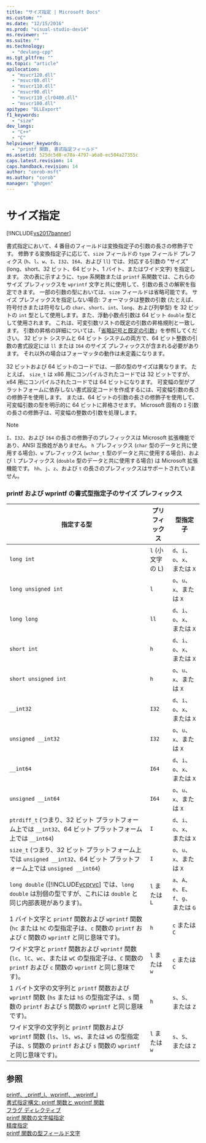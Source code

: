 ```yaml
---
title: "サイズ指定 | Microsoft Docs"
ms.custom: ""
ms.date: "12/15/2016"
ms.prod: "visual-studio-dev14"
ms.reviewer: ""
ms.suite: ""
ms.technology: 
  - "devlang-cpp"
ms.tgt_pltfrm: ""
ms.topic: "article"
apilocation: 
  - "msvcr120.dll"
  - "msvcr80.dll"
  - "msvcr110.dll"
  - "msvcr90.dll"
  - "msvcr110_clr0400.dll"
  - "msvcr100.dll"
apitype: "DLLExport"
f1_keywords: 
  - "size"
dev_langs: 
  - "C++"
  - "C"
helpviewer_keywords: 
  - "printf 関数, 書式指定フィールド"
ms.assetid: 525dc5d8-e70a-4797-a6a0-ec504a27355c
caps.latest.revision: 14
caps.handback.revision: 14
author: "corob-msft"
ms.author: "corob"
manager: "ghogen"
---
```

# サイズ指定
[!INCLUDE[vs2017banner](../assembler/inline/includes/vs2017banner.md)]

書式指定において、4 番目のフィールドは変換指定子の引数の長さの修飾子です。  修飾する変換指定子に応じて、`size` フィールドの `type` フィールド プレフィクス \(`h`、`l`、`w`、`I`、`I32`、`I64`、および `ll`\) では、対応する引数の "サイズ" \(long、short、32 ビット、64 ビット、1 バイト、またはワイド文字\) を指定します。  次の表に示すように、`type` 系関数または `printf` 系関数では、これらのサイズ プレフィックスを `wprintf` 文字と共に使用して、引数の長さの解釈を指定できます。  一部の引数の型においては、`size` フィールドは省略可能です。  サイズ プレフィックスを指定しない場合: フォーマッタは整数の引数 \(たとえば、符号付きまたは符号なしの `char`、`short`、`int`、`long`、および列挙型\) を 32 ビットの `int` 型として使用します。また、浮動小数点引数は 64 ビット `double` 型として使用されます。  これは、可変引数リストの既定の引数の昇格規則と一致します。  引数の昇格の詳細については、「[省略記号と既定の引数](../misc/ellipses-and-default-arguments.md)」を参照してください。  32 ビット システムと 64 ビット システムの両方で、64 ビット整数の引数の書式設定には `ll` または `I64` のサイズ プレフィックスが含まれる必要があります。  それ以外の場合はフォーマッタの動作は未定義になります。  
  
 32 ビットおよび 64 ビットのコードでは、一部の型のサイズは異なります。  たとえば、 `size_t` は x86 用にコンパイルされたコードでは 32 ビットですが、 x64 用にコンパイルされたコードでは 64 ビットになります。  可変幅の型がプラットフォームに依存しない書式設定コードを作成するには、可変幅引数の長さの修飾子を使用します。  または、64 ビットの引数の長さの修飾子を使用して、可変幅引数の型を明示的に 64 ビットに昇格させます。  Microsoft 固有の `I` 引数の長さの修飾子は、可変幅の整数の引数を処理します。  
  
> [!NOTE]
>  `I`、`I32`、および `I64` の長さの修飾子のプレフィックスは Microsoft 拡張機能であり、ANSI 互換姓がありません。  `h` プレフィックス \(`char` 型のデータと共に使用する場合\)、`w` プレフィックス \(`wchar_t` 型のデータと共に使用する場合\)、および `l` プレフィックス \(`double` 型のデータと共に使用する場合\) は Microsoft 拡張機能です。  `hh`、`j`、`z`、および `t` の長さのプレフィックスはサポートされていません。  
  
### printf および wprintf の書式型指定子のサイズ プレフィックス  
  
|指定する型|プリフィックス|型指定子|  
|-----------|-------------|----------|  
|`long int`|`l` \(小文字の L\)|`d`、`i`、`o`、`x`、または `X`|  
|`long unsigned int`|`l`|`o`、`u`、`x`、または `X`|  
|`long long`|`ll`|`d`、`i`、`o`、`x`、または `X`|  
|`short int`|`h`|`d`、`i`、`o`、`x`、または `X`|  
|`short unsigned int`|`h`|`o`、`u`、`x`、または `X`|  
|`__int32`|`I32`|`d`、`i`、`o`、`x`、または `X`|  
|`unsigned __int32`|`I32`|`o`、`u`、`x`、または `X`|  
|`__int64`|`I64`|`d`、`i`、`o`、`x`、または `X`|  
|`unsigned __int64`|`I64`|`o`、`u`、`x`、または `X`|  
|`ptrdiff_t` \(つまり、32 ビット プラットフォーム上では `__int32`、64 ビット プラットフォーム上では `__int64`\)|`I`|`d`、`i`、`o`、`x`、または `X`|  
|`size_t` \(つまり、32 ビット プラットフォーム上では `unsigned __int32`、64 ビット プラットフォーム上では `unsigned __int64`\)|`I`|`o`、`u`、`x`、または `X`|  
|`long double` \([!INCLUDE[vcprvc](../build/includes/vcprvc_md.md)] では、`long double` は別個の型ですが、これには `double` と同じ内部表現があります\)。|`l` または `L`|`a`、`A`、`e`、`E`、`f`、`g`、または `G`|  
|1 バイト文字と `printf` 関数および `wprintf` 関数  \(`hc` または `hC` の型指定子は、`c` 関数の `printf` および `C` 関数の `wprintf` と同じ意味です\)。|`h`|`c` または `C`|  
|ワイド文字と `printf` 関数および `wprintf` 関数  \(`lc`、`lC`、`wc`、または `wC` の型指定子は、`C` 関数の `printf` および `c` 関数の `wprintf` と同じ意味です\)。|`l` または `w`|`c` または `C`|  
|1 バイト文字の文字列と `printf` 関数および `wprintf` 関数  \(`hs` または `hS` の型指定子は、`s` 関数の `printf` および `S` 関数の `wprintf` と同じ意味です\)。|`h`|`s`、`S`、または `Z`|  
|ワイド文字の文字列と `printf` 関数および `wprintf` 関数  \(`ls`、`lS`、`ws`、または `wS` の型指定子は、`S` 関数の `printf` および `s` 関数の `wprintf` と同じ意味です\)。|`l` または `w`|`s`、`S`、または `Z`|  
  
## 参照  
 [printf、\_printf\_l、wprintf、\_wprintf\_l](../c-runtime-library/reference/printf-printf-l-wprintf-wprintf-l.md)   
 [書式指定構文: printf 関数と wprintf 関数](../Topic/Format%20Specification%20Syntax:%20printf%20and%20wprintf%20Functions.md)   
 [フラグ ディレクティブ](../Topic/Flag%20Directives.md)   
 [printf 関数の文字幅指定](../c-runtime-library/printf-width-specification.md)   
 [精度指定](../c-runtime-library/precision-specification.md)   
 [printf 関数の型フィールド文字](../c-runtime-library/printf-type-field-characters.md)